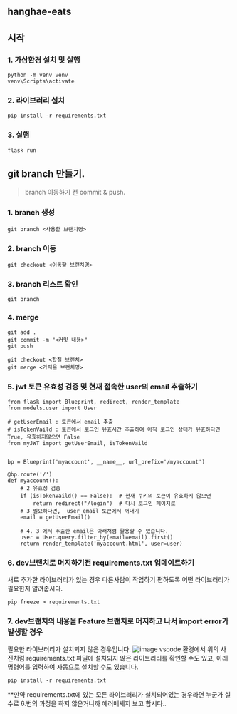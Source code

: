 ## hanghae-eats

## 시작

### 1. 가상환경 설치 및 실행

```
python -m venv venv
venv\Scripts\activate
```

### 2. 라이브러리 설치

```
pip install -r requirements.txt
```

### 3. 실행

```
flask run
```

## git branch 만들기.

> branch 이동하기 전 commit & push.

### 1. branch 생성

```
git branch <사용할 브랜치명>
```

### 2. branch 이동

```
git checkout <이동할 브랜치명>
```

### 3. branch 리스트 확인

```
git branch
```

### 4. merge

```
git add .
git commit -m "<커밋 내용>"
git push

git checkout <합칠 브랜치>
git merge <가져올 브랜치명>
```

### 5. jwt 토큰 유효성 검증 및 현재 접속한 user의 email 추출하기

```
from flask import Blueprint, redirect, render_template
from models.user import User

# getUserEmail : 토큰에서 email 추출
# isTokenVaild : 토큰에서 로그인 유효시간 추출하여 아직 로그인 상태가 유효하다면 True, 유효하지않으면 False
from myJWT import getUserEmail, isTokenVaild


bp = Blueprint('myaccount', __name__, url_prefix='/myaccount')

@bp.route('/')
def myaccount():
    # 2 유효성 검증
    if (isTokenVaild() == False):  # 현재 쿠키의 토큰이 유효하지 않으면
        return redirect("/login")  # 다시 로그인 페이지로
    # 3 필요하다면,  user email 토큰에서 꺼내기
    email = getUserEmail()

    # 4. 3 에서 추출한 email은 아래처럼 활용할 수 있습니다.
    user = User.query.filter_by(email=email).first()
    return render_template('myaccount.html', user=user)
```

### 6. dev브랜치로 머지하기전 requirements.txt 업데이트하기
새로 추가한 라이브러리가 있는 경우 다른사람이 작업하기 편하도록 어떤 라이브러리가 필요한지 알려줍시다.

```
pip freeze > requirements.txt
```


### 7. dev브랜치의 내용을 Feature 브랜치로 머지하고 나서 import error가 발생할 경우

필요한 라이브러리가 설치되지 않은 경우입니다.
![image](https://github.com/hanghae17-7/hanghae-eats/assets/93697934/02f6f76c-f630-4db9-a5ac-f952b6dfa235)
vscode 환경에서 위의 사진처럼 requirements.txt 파일에 설치되지 않은 라이브러리를 확인할 수도 있고, 아래 명령어를 입력하여 자동으로 설치할 수도 있습니다.
```
pip install -r requirements.txt
```

**만약 requirements.txt에 있는 모든 라이브러리가 설치되어있는 경우라면 누군가 실수로 6.번의 과정을 하지 않은거니까 에러메세지 보고 합시다..

